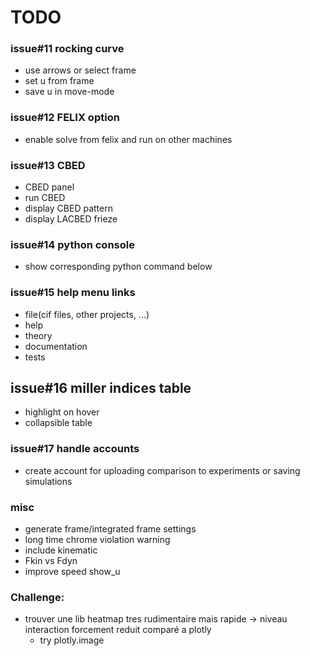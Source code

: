 # TODO


### issue#11 rocking curve  
- use arrows or select frame
- set u from frame
- save u in move-mode

### issue#12 FELIX option
- enable solve from felix and run on other machines

### issue#13 CBED
- CBED panel
- run CBED
- display CBED pattern
- display LACBED frieze

### issue#14 python console
  - show corresponding python command below

### issue#15 help menu links
- file(cif files, other projects, ...)
- help
- theory
- documentation
- tests

## issue#16 miller indices table
- highlight on hover
- collapsible table

### issue#17 handle accounts
- create account for uploading comparison to experiments or saving simulations

### misc
- generate frame/integrated frame settings
- long time chrome violation warning
- include kinematic
- Fkin vs Fdyn
- improve speed show_u

### Challenge:
- trouver une lib heatmap tres rudimentaire mais rapide -> niveau interaction forcement reduit comparé a plotly
    - try plotly.image
